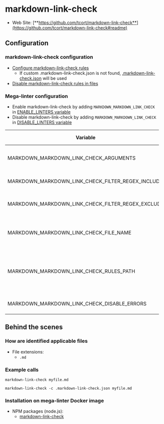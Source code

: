 <!-- markdownlint-disable MD033 MD041 -->
<!-- Generated by .automation/build.py, please do not update manually -->
# markdown-link-check

- Web Site: [**https://github.com/tcort/markdown-link-check**](https://github.com/tcort/markdown-link-check#readme)

## Configuration

### markdown-link-check configuration

- [Configure markdown-link-check rules](https://github.com/tcort/markdown-link-check#config-file-format)
  - If custom .markdown-link-check.json is not found, [.markdown-link-check.json](https://github.com/nvuillam/mega-linter/tree/master/TEMPLATES/.markdown-link-check.json) will be used
- [Disable markdown-link-check rules in files](https://github.com/tcort/markdown-link-check#disable-comments)

### Mega-linter configuration

- Enable markdown-link-check by adding `MARKDOWN_MARKDOWN_LINK_CHECK` in [ENABLE_LINTERS variable](../index.md#activation-and-deactivation)
- Disable markdown-link-check by adding `MARKDOWN_MARKDOWN_LINK_CHECK` in [DISABLE_LINTERS variable](../index.md#activation-and-deactivation)

| Variable | Description | Default value |
| ----------------- | -------------- | -------------- |
| MARKDOWN_MARKDOWN_LINK_CHECK_ARGUMENTS | User custom arguments to add in linter CLI call<br/>Ex: `-s --foo "bar"` |  |
| MARKDOWN_MARKDOWN_LINK_CHECK_FILTER_REGEX_INCLUDE | Custom regex including filter<br/>Ex: `\/(src\|lib)\/` | Include every file |
| MARKDOWN_MARKDOWN_LINK_CHECK_FILTER_REGEX_EXCLUDE | Custom regex excluding filter<br/>Ex: `\/(test\|examples)\/` | Exclude no file |
| MARKDOWN_MARKDOWN_LINK_CHECK_FILE_NAME | markdown-link-check configuration file name</br>Use `LINTER_DEFAULT` to let the linter find it | `.markdown-link-check.json` |
| MARKDOWN_MARKDOWN_LINK_CHECK_RULES_PATH | Path where to find linter configuration file | Workspace folder, then Mega-Linter default rules |
| MARKDOWN_MARKDOWN_LINK_CHECK_DISABLE_ERRORS | Run linter but disable crash if errors found | `false` |

## Behind the scenes

### How are identified applicable files

- File extensions:
  - `.md`


### Example calls

```shell
markdown-link-check myfile.md
```

```shell
markdown-link-check -c .markdown-link-check.json myfile.md
```


### Installation on mega-linter Docker image

- NPM packages (node.js):
  - [markdown-link-check](https://www.npmjs.com/package/markdown-link-check)
